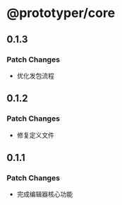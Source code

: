 # @prototyper/core

## 0.1.3

### Patch Changes

- 优化发包流程

## 0.1.2

### Patch Changes

- 修复定义文件

## 0.1.1

### Patch Changes

- 完成编辑器核心功能

